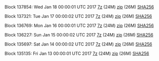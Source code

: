 Block 137854: Wed Jan 18 00:00:01 UTC 2017 [7z](https://transfer.sh/CkvRp/bootstrap.dat.20170118.7z) (24M) [zip](https://transfer.sh/nlevg/bootstrap.dat.20170118.zip) (26M) [SHA256](https://transfer.sh/12QLQl/sha256.txt)

Block 137321: Tue Jan 17 00:00:02 UTC 2017 [7z](https://transfer.sh/uAXWD/bootstrap.dat.20170117.7z) (24M) [zip](https://transfer.sh/ze6C6/bootstrap.dat.20170117.zip) (26M) [SHA256](https://transfer.sh/120X8l/sha256.txt)

Block 136769: Mon Jan 16 00:00:01 UTC 2017 [7z](https://transfer.sh/jQS6e/bootstrap.dat.20170116.7z) (24M) [zip](https://transfer.sh/DSANs/bootstrap.dat.20170116.zip) (26M) [SHA256](https://transfer.sh/rhxpd/sha256.txt)

Block 136227: Sun Jan 15 00:00:02 UTC 2017 [7z](https://transfer.sh/OzhbY/bootstrap.dat.20170115.7z) (24M) [zip](https://transfer.sh/4JreJ/bootstrap.dat.20170115.zip) (26M) [SHA256](https://transfer.sh/Hw5rq/sha256.txt)

Block 135697: Sat Jan 14 00:00:02 UTC 2017 [7z](https://transfer.sh/u5f4x/bootstrap.dat.20170114.7z) (24M) [zip](https://transfer.sh/M0VcC/bootstrap.dat.20170114.zip) (26M) [SHA256](https://transfer.sh/sl99k/sha256.txt)

Block 135135: Fri Jan 13 00:00:01 UTC 2017 [7z](https://transfer.sh/12NZQ2/bootstrap.dat.20170113.7z) (24M) [zip](https://transfer.sh/13L3vm/bootstrap.dat.20170113.zip) (26M) [SHA256](https://transfer.sh/b6M7H/sha256.txt)
